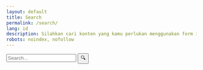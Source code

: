 ```yaml
---
layout: default
title: Search
permalink: /search/
lang: id
description: Silahkan cari konten yang kamu perlukan menggunakan form ini.
robots: noindex, nofollow
---
```

<form action="/search" method="GET" class="search-bar">
  <input type="text" name="q" id="search-box" placeholder="Search..." />
  <button type="submit">🔍</button>
</form>

<ul id="results"></ul>

<script src="https://unpkg.com/lunr/lunr.js"></script>
<script>
  function runSearch(query, data, index) {
  const results = index.search(query);
  resultsContainer.innerHTML = '';

  if (results.length === 0) {
    resultsContainer.innerHTML = '<li>No results found.</li>';
  } else {
    results.forEach(result => {
      const item = data.find(d => d.url === result.ref);
      const li = document.createElement('li');
      li.innerHTML = `
        <article class="search-result" style="margin-bottom: 1.5rem;">
          <h2><a href="${item.url}">${item.title}</a></h2>
          ${item.author ? `<p><strong>Author:</strong> ${item.author}</p>` : ''}
          ${item.image ? `<img src="${item.image}" alt="${item.title}" style="max-width:100%;height:auto;margin:0.5rem 0;" />` : ''}
          <p>${item.content}</p>
        </article>
      `;
      resultsContainer.appendChild(li);
    });
  }
}
</script>
<style>
  .search-result h2 {
    margin-bottom: 0.3rem;
  }
  .search-result img {
    border-radius: 8px;
  }
  .search-result p {
    margin: 0.3rem 0;
  }
</style>
